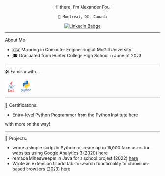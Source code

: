 <div align="center">
  <p>
    Hi there, I'm Alexander Fou!
    
    📍 Montréal, QC, Canada
  </p>
</div>
<div id="badges" align="center">
  <a href="https://www.linkedin.com/in/alexanderfou/">
    <img src="https://img.shields.io/badge/LinkedIn-blue?style=for-the-badge&logo=linkedin&logoColor=white" alt="LinkedIn Badge"/>
  </a>
</div>

<div id="about" align="left">
  
  ---
  
  
  About Me
  
  - :canada: Majoring in Computer Engineering at McGill University
  - 🎓 Graduated from Hunter College High School in June of 2023
  
  
---
  
:hammer_and_wrench: Familiar with...
  
<img src="https://github.com/devicons/devicon/blob/master/icons/java/java-original-wordmark.svg" title="Java" alt="Java" width="40" height="40"/>&nbsp;
<img src="https://github.com/devicons/devicon/blob/master/icons/python/python-original-wordmark.svg" title="Python" alt="Python" width="40" height="40"/>&nbsp;
 
---
  📝	Certifications: 
  
  - Entry-level Python Programmer from the Python Institute <a href="https://verify.openedg.org/?id=P8aO.UyCC.KfFQ">here</a>
  
  with more on the way!
  
  ---
  :art: Projects:
  - wrote a simple script in Python to create up to 15,000 fake users for websites using Google Analytics 3 (2020) <a href="https://github.com/alexanderfou/GoogleAnalyticsSpoof">here </a> 
  - remade Minesweeper in Java for a school project (2022) <a href="https://github.com/alexanderfou/Minesweeper">here </a>
  - Wrote an extension to add tab-to-search functionality to chromium-based browsers (2023) <a href="https://github.com/alexanderfou/tab-to-search">here </a>
  
</div>
<!--
**alexanderfou/alexanderfou** is a ✨ _special_ ✨ repository because its `README.md` (this file) appears on your GitHub profile.

Here are some ideas to get you started:

- 🔭 I’m currently working on ...
- 🌱 I’m currently learning ...
- 👯 I’m looking to collaborate on ...
- 🤔 I’m looking for help with ...
- 💬 Ask me about ...
- 📫 How to reach me: ...
- 😄 Pronouns: ...
- ⚡ Fun fact: ...
-->

